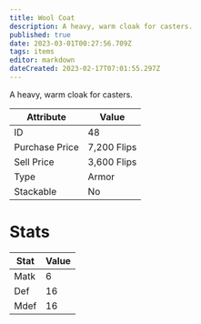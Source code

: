 ```yaml
---
title: Wool Coat
description: A heavy, warm cloak for casters.
published: true
date: 2023-03-01T00:27:56.709Z
tags: items
editor: markdown
dateCreated: 2023-02-17T07:01:55.297Z
---
```


A heavy, warm cloak for casters.

|Attribute|Value|
|-|-|
|ID|48|
|Purchase Price|7,200 Flips|
|Sell Price|3,600 Flips|
|Type|Armor|
|Stackable|No|

# Stats
|Stat|Value|
|-|-|
|Matk|6|
|Def|16|
|Mdef|16|
